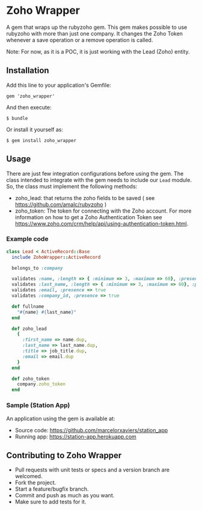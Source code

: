 # Zoho Wrapper

A gem that wraps up the rubyzoho gem. This gem makes possible to use rubyzoho with more than just one company. It changes the Zoho Token whenever a save operation or a remove operation is called. 

Note: For now, as it is a POC, it is just working with the Lead (Zoho) entity.

## Installation

Add this line to your application's Gemfile:

    gem 'zoho_wrapper'

And then execute:

    $ bundle

Or install it yourself as:

    $ gem install zoho_wrapper

## Usage

There are just few integration configurations before using the gem. The class intended to integrate with the gem needs to include our `Lead` module. So, the class must implement the following methods:

- zoho_lead: that returns the zoho fields to be saved ( see https://github.com/amalc/rubyzoho )
- zoho_token: The token for connecting with the Zoho account. For more information on how to get a Zoho Authentication Token see https://www.zoho.com/crm/help/api/using-authentication-token.html.

### Example code

```ruby
class Lead < ActiveRecord::Base
  include ZohoWrapper::ActiveRecord

  belongs_to :company

  validates :name, :length => { :minimum => 3, :maximum => 60}, :presence => true, :allow_blank => false
  validates :last_name, :length => { :minimum => 3, :maximum => 60}, :presence => true, :allow_blank => false
  validates :email, :presence => true
  validates :company_id, :presence => true

  def fullname
    "#{name} #{last_name}"
  end

  def zoho_lead
    {
      :first_name => name.dup,
      :last_name => last_name.dup,
      :title => job_title.dup,
      :email => email.dup
    }
  end

  def zoho_token
    company.zoho_token
  end
```

### Sample (Station App)

An application using the gem is available at:

- Source code: https://github.com/marcelorxaviers/station_app
- Running app: https://station-app.herokuapp.com

## Contributing to Zoho Wrapper
* Pull requests with unit tests or specs and a version branch are welcomed.
* Fork the project.
* Start a feature/bugfix branch.
* Commit and push as much as you want.
* Make sure to add tests for it. 
